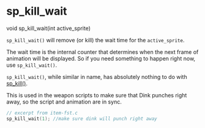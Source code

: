 # sp_kill_wait

<Prototype>void sp_kill_wait(int active_sprite)</Prototype>

`sp_kill_wait()` will remove (or kill) the wait time for the `active_sprite`.

The wait time is the internal counter that determines when the next frame of animation will be displayed. So if you need something to happen right now, use `sp_kill_wait()`.

`sp_kill_wait()`, while similar in name, has absolutely nothing to do with [sp_kill()](./sp-kill.md).

This is used in the weapon scripts to make sure that Dink punches right away, so the script and animation are in sync.

```c
// excerpt from item-fst.c
sp_kill_wait(1); //make sure dink will punch right away
```
